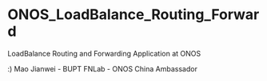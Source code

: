 # ONOS_LoadBalance_Routing_Forward

LoadBalance Routing and Forwarding Application at ONOS

:)  Mao Jianwei - BUPT FNLab - ONOS China Ambassador
